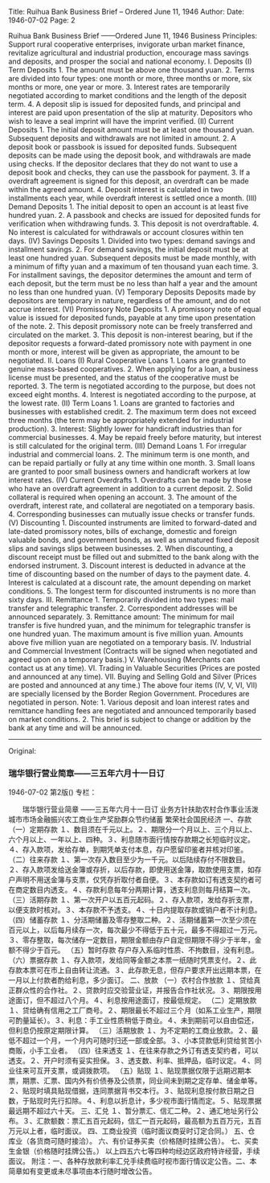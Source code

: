 Title: Ruihua Bank Business Brief – Ordered June 11, 1946
Author:
Date: 1946-07-02
Page: 2

Ruihua Bank Business Brief
    ——Ordered June 11, 1946
    Business Principles: Support rural cooperative enterprises, invigorate urban market finance, revitalize agricultural and industrial production, encourage mass savings and deposits, and prosper the social and national economy.
            I. Deposits
            (I) Term Deposits
    1. The amount must be above one thousand yuan. 2. Terms are divided into four types: one month or more, three months or more, six months or more, one year or more. 3. Interest rates are temporarily negotiated according to market conditions and the length of the deposit term. 4. A deposit slip is issued for deposited funds, and principal and interest are paid upon presentation of the slip at maturity. Depositors who wish to leave a seal imprint will have the imprint verified.
            (II) Current Deposits
    1. The initial deposit amount must be at least one thousand yuan. Subsequent deposits and withdrawals are not limited in amount. 2. A deposit book or passbook is issued for deposited funds. Subsequent deposits can be made using the deposit book, and withdrawals are made using checks. If the depositor declares that they do not want to use a deposit book and checks, they can use the passbook for payment. 3. If a overdraft agreement is signed for this deposit, an overdraft can be made within the agreed amount. 4. Deposit interest is calculated in two installments each year, while overdraft interest is settled once a month.
            (III) Demand Deposits
    1. The initial deposit to open an account is at least five hundred yuan. 2. A passbook and checks are issued for deposited funds for verification when withdrawing funds. 3. This deposit is not overdraftable. 4. No interest is calculated for withdrawals or account closures within ten days.
            (IV) Savings Deposits
    1. Divided into two types: demand savings and installment savings. 2. For demand savings, the initial deposit must be at least one hundred yuan. Subsequent deposits must be made monthly, with a minimum of fifty yuan and a maximum of ten thousand yuan each time. 3. For installment savings, the depositor determines the amount and term of each deposit, but the term must be no less than half a year and the amount no less than one hundred yuan.
            (V) Temporary Deposits
    Deposits made by depositors are temporary in nature, regardless of the amount, and do not accrue interest.
            (VI) Promissory Note Deposits 1. A promissory note of equal value is issued for deposited funds, payable at any time upon presentation of the note. 2. This deposit promissory note can be freely transferred and circulated on the market. 3. This deposit is non-interest bearing, but if the depositor requests a forward-dated promissory note with payment in one month or more, interest will be given as appropriate, the amount to be negotiated.
            II. Loans
            (I) Rural Cooperative Loans
    1. Loans are granted to genuine mass-based cooperatives. 2. When applying for a loan, a business license must be presented, and the status of the cooperative must be reported. 3. The term is negotiated according to the purpose, but does not exceed eight months. 4. Interest is negotiated according to the purpose, at the lowest rate.
            (II) Term Loans
    1. Loans are granted to factories and businesses with established credit. 2. The maximum term does not exceed three months (the term may be appropriately extended for industrial production). 3. Interest: Slightly lower for handicraft industries than for commercial businesses. 4. May be repaid freely before maturity, but interest is still calculated for the original term.
            (III) Demand Loans
    1. For irregular industrial and commercial loans. 2. The minimum term is one month, and can be repaid partially or fully at any time within one month. 3. Small loans are granted to poor small business owners and handicraft workers at low interest rates.
            (IV) Current Overdrafts
    1. Overdrafts can be made by those who have an overdraft agreement in addition to a current deposit. 2. Solid collateral is required when opening an account. 3. The amount of the overdraft, interest rate, and collateral are negotiated on a temporary basis. 4. Corresponding businesses can mutually issue checks or transfer funds.
            (V) Discounting
    1. Discounted instruments are limited to forward-dated and late-dated promissory notes, bills of exchange, domestic and foreign valuable bonds, and government bonds, as well as unmatured fixed deposit slips and savings slips between businesses. 2. When discounting, a discount receipt must be filled out and submitted to the bank along with the endorsed instrument. 3. Discount interest is deducted in advance at the time of discounting based on the number of days to the payment date. 4. Interest is calculated at a discount rate, the amount depending on market conditions. 5. The longest term for discounted instruments is no more than sixty days.
            III. Remittance
    1. Temporarily divided into two types: mail transfer and telegraphic transfer. 2. Correspondent addresses will be announced separately. 3. Remittance amount: The minimum for mail transfer is five hundred yuan, and the minimum for telegraphic transfer is one hundred yuan. The maximum amount is five million yuan. Amounts above five million yuan are negotiated on a temporary basis.
            IV. Industrial and Commercial Investment (Contracts will be signed when negotiated and agreed upon on a temporary basis.)
            V. Warehousing (Merchants can contact us at any time).
            VI. Trading in Valuable Securities (Prices are posted and announced at any time).
            VII. Buying and Selling Gold and Silver (Prices are posted and announced at any time.)
    The above four items (IV, V, VI, VII) are specially licensed by the Border Region Government. Procedures are negotiated in person.
    Note: 1. Various deposit and loan interest rates and remittance handling fees are negotiated and announced temporarily based on market conditions. 2. This brief is subject to change or addition by the bank at any time and will be announced.



<hr /> 

Original: 


### 瑞华银行营业简章——三五年六月十一日订

1946-07-02
第2版()
专栏：

　　瑞华银行营业简章
    ——三五年六月十一日订
    业务方针扶助农村合作事业活泼城市市场金融振兴农工商业生产奖励群众节约储蓄  繁荣社会国民经济
            一、存款
            （一）定期存款
    １、数目须在千元以上。２、期限分一个月以上、三个月以上、六个月以上、一年以上、四种。３、利息随市面行情按存款期之长短临时议定。４、存入款项，发给存单，到期凭单支付本息，存户愿留印鉴者并核对印鉴。
            （二）往来存款
    １、第一次存入数目至少为一千元。以后陆续存付不限数目。２、存入款项发给送金簿或存折，以后存款，即使用送金簿，取款使用支票，如存户声明不用送金簿与支票，仅凭存折取付者自便。３、本存款如订有透支契约者可在商定数目内透支。４、存款利息每年分两期计算，透支利息则每月结算一次。
            （三）活期存款
    １、第一次开户以五百元起码。２、存入款项，发给存折支票，以便支款时核对。３、本存款不予透支。４、十日内提取存款或销户者不计利息。
            （四）储蓄存款
    １、分活期储蓄及零存整取二种。２、活期储蓄第一次至少须在百元以上，以后每月续存一次，每次最少不得低于五十元，最多不得超过一万元。３、零存整取，每次储存一定数目，期限金额由存户自定但期限不得少于半年，金额不得少于百元。
            （五）暂时存款
    存户存入系临时性质、不拘数目，没有利息。
            （六）票据存款   １、存入款项，发给同等金额之本票一纸随时凭票支付。２、此存款本票可在市上自由转让流通。３、此存款无息，但存户要求开出远期本票，在一月以上付款者酌给利息，多少面订。
            二、放款
            （一）农村合作放款
    １、贷给真正群众性的合作社。２、贷款时应交验营业证，并报告合作社状况。３、期限按用途面订，但不超过八个月。４、利息按用途面订，按最低规定。
            （二）定期放款
    １、贷给确有信用之工厂商号。２、期限最长不超过三个月（如系工业生产，期限可酌量延长）。３、利息：手工业性质稍低于商业。４、未到期前可以自由偿还，但利息仍按原定期限计算。
            （三）活期放款
    １、为不定期的工商业放款。２、最低不超过一个月，一个月内可随时归还一部或全部。３、小本贷款低利贷给贫苦小商贩，小手工业者。
            （四）往来透支
    １、在往来存款之外订有透支契约者，可以透支。２、开户时须有妥实担保。３、透支数、利率、抵押品，临时议定。４、同业往来可互开支票，或调拨款项。
            （五）贴现
    １、贴现票据仅限于远期迟期本票，期票、汇票、国内外有价债券及公债票，同业间未到期之定存单、储金单等。２、贴现时填具贴现借据，连同票据背书交本行。３、贴现利息按付款日期之日数，于贴现时先行扣除。４、利息以折息计，多少视市面行情而定。５、贴现票据最远期不超过六十天。
            三、汇兑
    １、暂分票汇、信汇二种。２、通汇地址另行公布。３、汇款额数：票汇五百元起码，信汇一百元起码，最高额为五百万元，五百万元以上者，临时面议。
            四、工商业投资（临时面议商妥时订定合同。）
            五、仓库业（各货商可随时接洽）。
            六、有价证券买卖（价格随时挂牌公告）。
            七、买卖生金银（价格随时挂牌公告。）
    以上四五六七等四种均经边区政府特许经营，手续面议。
    附注：一、各种存放款利率汇兑手续费临时视市面行情议定公告。二、本简章如有变更或未尽事项由本行随时增改公告。
